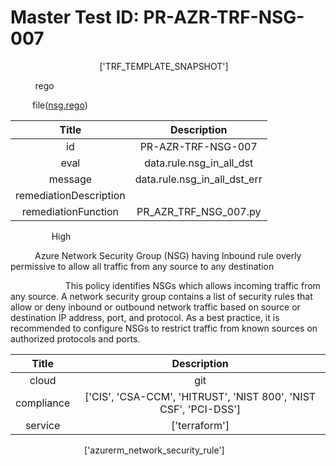 



# Master Test ID: PR-AZR-TRF-NSG-007


***<font color="white">Master Snapshot Id:</font>*** ['TRF_TEMPLATE_SNAPSHOT']

***<font color="white">type:</font>*** rego

***<font color="white">rule:</font>*** file([nsg.rego])  
  
  
  
  

|Title|Description|
| :---: | :---: |
|id|PR-AZR-TRF-NSG-007|
|eval|data.rule.nsg_in_all_dst|
|message|data.rule.nsg_in_all_dst_err|
|remediationDescription||
|remediationFunction|PR_AZR_TRF_NSG_007.py|


***<font color="white">Severity:</font>*** High

***<font color="white">Title:</font>*** Azure Network Security Group (NSG) having Inbound rule overly permissive to allow all traffic from any source to any destination

***<font color="white">Description:</font>*** This policy identifies NSGs which allows incoming traffic from any source. A network security group contains a list of security rules that allow or deny inbound or outbound network traffic based on source or destination IP address, port, and protocol. As a best practice, it is recommended to configure NSGs to restrict traffic from known sources on authorized protocols and ports.  
  
  

|Title|Description|
| :---: | :---: |
|cloud|git|
|compliance|['CIS', 'CSA-CCM', 'HITRUST', 'NIST 800', 'NIST CSF', 'PCI-DSS']|
|service|['terraform']|


***<font color="white">Resource Types:</font>*** ['azurerm_network_security_rule']


[nsg.rego]: https://github.com/prancer-io/prancer-compliance-test/tree/master/azure/terraform/nsg.rego
